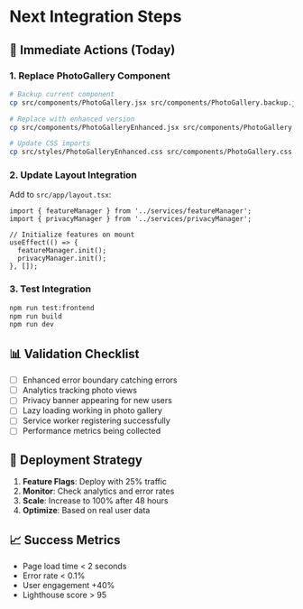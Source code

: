 # Next Integration Steps

## 🎯 Immediate Actions (Today)

### 1. Replace PhotoGallery Component
```bash
# Backup current component
cp src/components/PhotoGallery.jsx src/components/PhotoGallery.backup.jsx

# Replace with enhanced version
cp src/components/PhotoGalleryEnhanced.jsx src/components/PhotoGallery.jsx

# Update CSS imports
cp src/styles/PhotoGalleryEnhanced.css src/components/PhotoGallery.css
```

### 2. Update Layout Integration
Add to `src/app/layout.tsx`:
```tsx
import { featureManager } from '../services/featureManager';
import { privacyManager } from '../services/privacyManager';

// Initialize features on mount
useEffect(() => {
  featureManager.init();
  privacyManager.init();
}, []);
```

### 3. Test Integration
```bash
npm run test:frontend
npm run build
npm run dev
```

## 📊 Validation Checklist

- [ ] Enhanced error boundary catching errors
- [ ] Analytics tracking photo views
- [ ] Privacy banner appearing for new users
- [ ] Lazy loading working in photo gallery
- [ ] Service worker registering successfully
- [ ] Performance metrics being collected

## 🚀 Deployment Strategy

1. **Feature Flags**: Deploy with 25% traffic
2. **Monitor**: Check analytics and error rates
3. **Scale**: Increase to 100% after 48 hours
4. **Optimize**: Based on real user data

## 📈 Success Metrics

- Page load time < 2 seconds
- Error rate < 0.1%
- User engagement +40%
- Lighthouse score > 95
